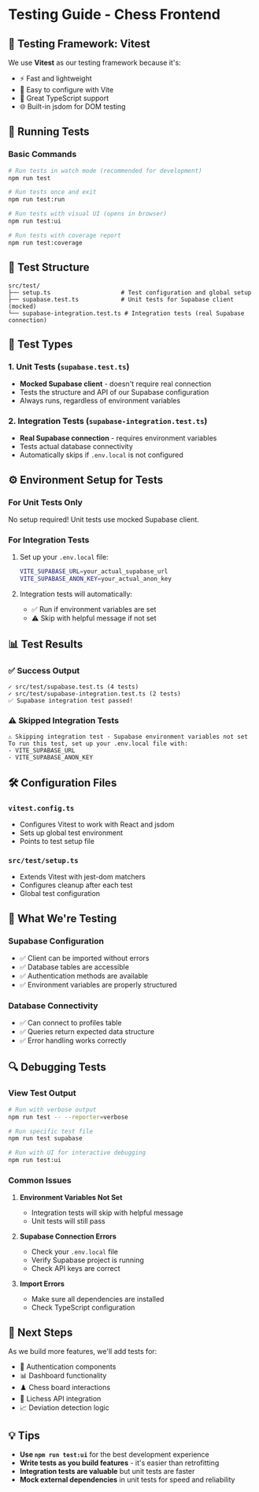 # Testing Guide - Chess Frontend

## 🧪 Testing Framework: Vitest

We use **Vitest** as our testing framework because it's:

- ⚡ Fast and lightweight
- 🔧 Easy to configure with Vite
- 🎯 Great TypeScript support
- 🌐 Built-in jsdom for DOM testing

## 🚀 Running Tests

### Basic Commands

```bash
# Run tests in watch mode (recommended for development)
npm run test

# Run tests once and exit
npm run test:run

# Run tests with visual UI (opens in browser)
npm run test:ui

# Run tests with coverage report
npm run test:coverage
```

## 📁 Test Structure

```
src/test/
├── setup.ts                    # Test configuration and global setup
├── supabase.test.ts            # Unit tests for Supabase client (mocked)
└── supabase-integration.test.ts # Integration tests (real Supabase connection)
```

## 🔧 Test Types

### 1. Unit Tests (`supabase.test.ts`)

- **Mocked Supabase client** - doesn't require real connection
- Tests the structure and API of our Supabase configuration
- Always runs, regardless of environment variables

### 2. Integration Tests (`supabase-integration.test.ts`)

- **Real Supabase connection** - requires environment variables
- Tests actual database connectivity
- Automatically skips if `.env.local` is not configured

## ⚙️ Environment Setup for Tests

### For Unit Tests Only

No setup required! Unit tests use mocked Supabase client.

### For Integration Tests

1. Set up your `.env.local` file:

   ```bash
   VITE_SUPABASE_URL=your_actual_supabase_url
   VITE_SUPABASE_ANON_KEY=your_actual_anon_key
   ```

2. Integration tests will automatically:
   - ✅ Run if environment variables are set
   - ⚠️ Skip with helpful message if not set

## 📊 Test Results

### ✅ Success Output

```
✓ src/test/supabase.test.ts (4 tests)
✓ src/test/supabase-integration.test.ts (2 tests)
✅ Supabase integration test passed!
```

### ⚠️ Skipped Integration Tests

```
⚠️ Skipping integration test - Supabase environment variables not set
To run this test, set up your .env.local file with:
- VITE_SUPABASE_URL
- VITE_SUPABASE_ANON_KEY
```

## 🛠️ Configuration Files

### `vitest.config.ts`

- Configures Vitest to work with React and jsdom
- Sets up global test environment
- Points to test setup file

### `src/test/setup.ts`

- Extends Vitest with jest-dom matchers
- Configures cleanup after each test
- Global test configuration

## 🎯 What We're Testing

### Supabase Configuration

- ✅ Client can be imported without errors
- ✅ Database tables are accessible
- ✅ Authentication methods are available
- ✅ Environment variables are properly structured

### Database Connectivity

- ✅ Can connect to profiles table
- ✅ Queries return expected data structure
- ✅ Error handling works correctly

## 🔍 Debugging Tests

### View Test Output

```bash
# Run with verbose output
npm run test -- --reporter=verbose

# Run specific test file
npm run test supabase

# Run with UI for interactive debugging
npm run test:ui
```

### Common Issues

1. **Environment Variables Not Set**

   - Integration tests will skip with helpful message
   - Unit tests will still pass

2. **Supabase Connection Errors**

   - Check your `.env.local` file
   - Verify Supabase project is running
   - Check API keys are correct

3. **Import Errors**
   - Make sure all dependencies are installed
   - Check TypeScript configuration

## 🚀 Next Steps

As we build more features, we'll add tests for:

- 🔐 Authentication components
- 📊 Dashboard functionality
- ♟️ Chess board interactions
- 🔄 Lichess API integration
- 📈 Deviation detection logic

## 💡 Tips

- **Use `npm run test:ui`** for the best development experience
- **Write tests as you build features** - it's easier than retrofitting
- **Integration tests are valuable** but unit tests are faster
- **Mock external dependencies** in unit tests for speed and reliability

